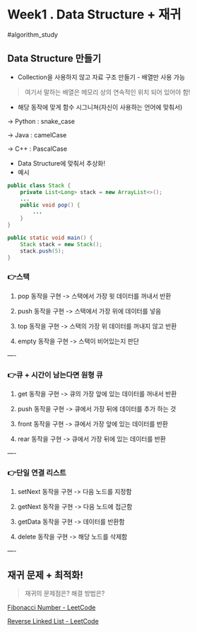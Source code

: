 # Week1 . Data Structure + 재귀
#algorithm_study

## Data Structure 만들기
- Collection을 사용하지 않고 자료 구조 만들기 - 배열만 사용 가능
> 여기서 말하는 배열은 메모리 상의 연속적인 위치 되어 있어야 함!  

- 해당 동작에 맞게 함수 시그니쳐(자신이 사용하는 언어에 맞춰서)

-> Python : snake_case

-> Java : camelCase

-> C++ : PascalCase

- Data Structure에 맞춰서 추상화!
- 예시

``` java
public class Stack {
	private List<Long> stack = new ArrayList<>();
	...
	public void pop() {
		...
	}
} 

public static void main() {
	Stack stack = new Stack();
	stack.push(5);
}
```

### 👉스택
1. pop 동작을 구현
-> 스택에서 가장 윗 데이터를 꺼내서 반환

2. push 동작을 구현
-> 스택에서 가장 위에 데이터를 넣음

3. top 동작을 구현
-> 스택의 가장 위 데이터를 꺼내지 않고 반환

4. empty 동작을 구현
-> 스택이 비어있는지 판단

—- 

### 👉큐 + 시간이 남는다면 원형 큐
1. get 동작을 구현
-> 큐의 가장 앞에 있는 데이터를 꺼내서 반환

2. push 동작을 구현
-> 큐에서 가장 뒤에 데이터를 추가 하는 것

3. front 동작을 구현
-> 큐에서 가장 앞에 있는 데이터를 반환

4. rear 동작을 구현
-> 큐에서 가장 뒤에 있는 데이터를 반환

—-

### 👉단일 연결 리스트
1. setNext 동작을 구현
-> 다음 노드를 지정함

2. getNext 동작을 구현
-> 다음 노드에 접근함

3. getData 동작을 구현
-> 데이터를 반환함

4. delete 동작을 구현
-> 해당 노드를 삭제함

—-

## 재귀 문제 + 최적화!
> 재귀의 문제점은? 해결 방법은?

[Fibonacci Number - LeetCode](https://leetcode.com/problems/fibonacci-number/)

[Reverse Linked List - LeetCode](https://leetcode.com/problems/reverse-linked-list/)
